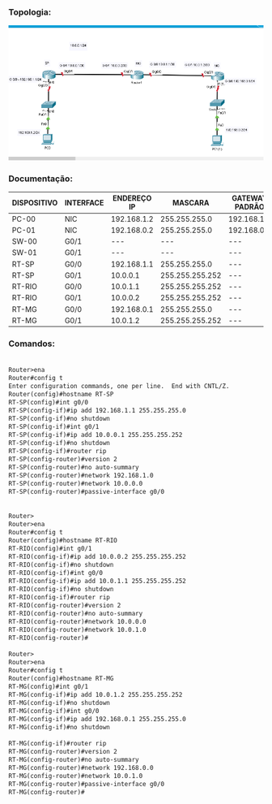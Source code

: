 ### Topologia:

![](https://github.com/redeslinuxcode/atividades_cisco_redes_/blob/main/cisco/topologia%2010.PNG)

### Documentação:

| DISPOSITIVO | INTERFACE | ENDEREÇO IP | MASCARA         | GATEWAY PADRÃO |
|-------------|-----------|-------------|-----------------|----------------|
| PC-00       | NIC       | 192.168.1.2 | 255.255.255.0   | 192.168.1.1    |
| PC-01       | NIC       | 192.168.0.2 | 255.255.255.0   | 192.168.0.1    |
| SW-00       | G0/1      | ---         | ---             | ---            |
| SW-01       | G0/1      | ---         | ---             | ---            |
| RT-SP       | G0/0      | 192.168.1.1 | 255.255.255.0   | ---            |
| RT-SP       | G0/1      | 10.0.0.1    | 255.255.255.252 | ---            |
| RT-RIO      | G0/0      | 10.0.1.1    | 255.255.255.252 | ---            |
| RT-RIO      | G0/1      | 10.0.0.2    | 255.255.255.252 | ---            |
| RT-MG       | G0/0      | 192.168.0.1 | 255.255.255.0   | ---            |
| RT-MG       | G0/1      | 10.0.1.2    | 255.255.255.252 | ---            |

### Comandos:

~~~

Router>ena
Router#config t
Enter configuration commands, one per line.  End with CNTL/Z.
Router(config)#hostname RT-SP
RT-SP(config)#int g0/0
RT-SP(config-if)#ip add 192.168.1.1 255.255.255.0
RT-SP(config-if)#no shutdown
RT-SP(config-if)#int g0/1
RT-SP(config-if)#ip add 10.0.0.1 255.255.255.252
RT-SP(config-if)#no shutdown
RT-SP(config-if)#router rip
RT-SP(config-router)#version 2
RT-SP(config-router)#no auto-summary
RT-SP(config-router)#network 192.168.1.0
RT-SP(config-router)#network 10.0.0.0
RT-SP(config-router)#passive-interface g0/0


Router>
Router>ena 
Router#config t
Router(config)#hostname RT-RIO
RT-RIO(config)#int g0/1
RT-RIO(config-if)#ip add 10.0.0.2 255.255.255.252
RT-RIO(config-if)#no shutdown
RT-RIO(config-if)#int g0/0
RT-RIO(config-if)#ip add 10.0.1.1 255.255.255.252
RT-RIO(config-if)#no shutdown
RT-RIO(config-if)#router rip
RT-RIO(config-router)#version 2
RT-RIO(config-router)#no auto-summary
RT-RIO(config-router)#network 10.0.0.0
RT-RIO(config-router)#network 10.0.1.0
RT-RIO(config-router)#

Router>
Router>ena
Router#config t
Router(config)#hostname RT-MG
RT-MG(config)#int g0/1
RT-MG(config-if)#ip add 10.0.1.2 255.255.255.252
RT-MG(config-if)#no shutdown
RT-MG(config-if)#int g0/0
RT-MG(config-if)#ip add 192.168.0.1 255.255.255.0
RT-MG(config-if)#no shutdown

RT-MG(config-if)#router rip	
RT-MG(config-router)#version 2
RT-MG(config-router)#no auto-summary
RT-MG(config-router)#network 192.168.0.0
RT-MG(config-router)#network 10.0.1.0
RT-MG(config-router)#passive-interface g0/0
RT-MG(config-router)#

~~~~
